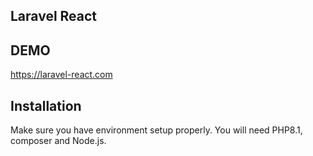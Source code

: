 ## Laravel React

## DEMO


https://laravel-react.com

## Installation
Make sure you have environment setup properly. You will need PHP8.1, composer and Node.js.


